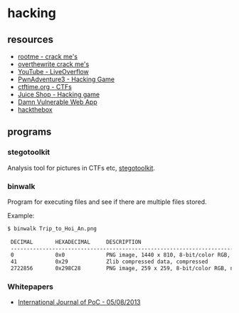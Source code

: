 # hacking

## resources

 - [rootme - crack me's](rootme.org)
 - [overthewrite crack me's](overthewire.org/wargames)
 - [YouTube - LiveOverflow](https://www.youtube.com/channel/UClcE-kVhqyiHCcjYwcpfj9w)
 - [PwnAdventure3 - Hacking Game](https://www.pwnadventure.com/)
 - [ctftime.org - CTFs](ctftime.org)
 - [Juice Shop - Hacking game](https://www2.owasp.org/www-project-juice-shop/)
 - [Damn Vulnerable Web App](http://www.dvwa.co.uk/)
 - [hackthebox](https://www.hackthebox.eu/companies)
 
 ## programs
 
 ### stegotoolkit
 
Analysis tool for pictures in CTFs etc, [stegotoolkit](https://github.com/DominicBreuker/stego-toolkit).
 
 ### binwalk
 
 Program for executing files and see if there are multiple files stored.
 
 Example:
 
```bash
$ binwalk Trip_to_Hoi_An.png 
 
 DECIMAL       HEXADECIMAL     DESCRIPTION
 --------------------------------------------------------------------------------
 0             0x0             PNG image, 1440 x 810, 8-bit/color RGB, non-interlaced
 41            0x29            Zlib compressed data, compressed
 2722856       0x298C28        PNG image, 259 x 259, 8-bit/color RGB, non-interlaced
```

### Whitepapers

 - [International Journal of PoC - 05/08/2013](https://archive.org/details/Pocorgtfo00)